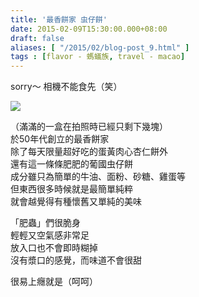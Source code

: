 ```yaml
---
title: '最香餅家 虫仔餅'
date: 2015-02-09T15:30:00.000+08:00
draft: false
aliases: [ "/2015/02/blog-post_9.html" ]
tags : [flavor - 螞蟻族, travel - macao]
---
```


sorry～ 相機不能食先（笑）  

[![](https://farm6.staticflickr.com/5473/9710769934_731f629cb8_z.jpg)](https://farm6.staticflickr.com/5473/9710769934_731f629cb8_z.jpg)

（滿滿的一盒在拍照時已經只剩下幾塊）  
於50年代創立的最香餅家  
除了每天限量超好吃的蛋黃肉心杏仁餅外  
還有這一條條肥肥的葡國虫仔餅  
成分雖只為簡單的牛油、面粉、砂糖、雞蛋等  
但東西很多時候就是最簡單純粹  
就會越覺得有種懷舊又單純的美味  
  
「肥蟲」們很脆身  
輕輕又空氣感非常足  
放入口也不會即時糊掉  
沒有漿口的感覺，而味道不會很甜  
  
很易上癮就是（呵呵）